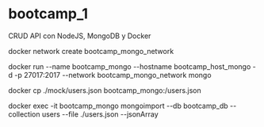 # bootcamp_1
CRUD API con NodeJS, MongoDB y Docker

docker network create bootcamp_mongo_network

docker run --name bootcamp_mongo --hostname bootcamp_host_mongo -d -p 27017:2017 --network bootcamp_mongo_network mongo

docker cp ./mock/users.json bootcamp_mongo:/users.json

docker exec -it bootcamp_mongo mongoimport --db bootcamp_db --collection users --file ./users.json  --jsonArray